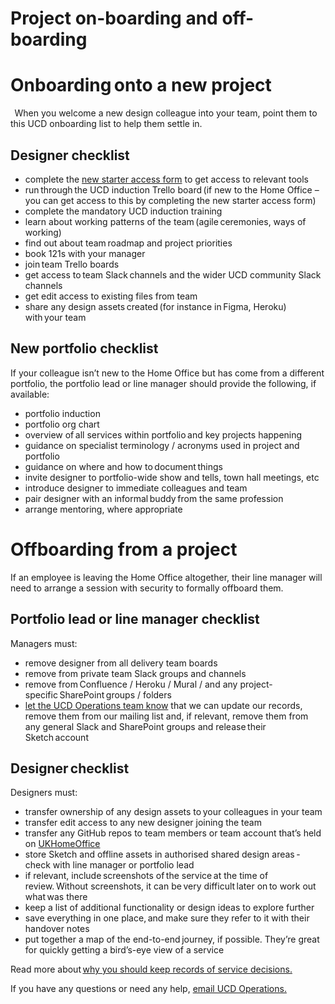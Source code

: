 Project on-boarding and off-boarding
====================================

# Onboarding onto a new project 
  
When you welcome a new design colleague into your team, point them to this UCD onboarding list to help them settle in. 

## Designer checklist 

-	complete the [new starter access form](https://www.homeofficesurveys.homeoffice.gov.uk/s/3OJU4F/) to get access to relevant tools
-	run through the UCD induction Trello board (if new to the Home Office – you can get access to this by completing the new starter access form)
-	complete the mandatory UCD induction training
-	learn about working patterns of the team (agile ceremonies, ways of working)  
-	find out about team roadmap and project priorities   
-	book 121s with your manager
-	join team Trello boards   
-	get access to team Slack channels and the wider UCD community Slack channels  
-	get edit access to existing files from team 
-	share any design assets created (for instance in Figma, Heroku) with your team
  
## New portfolio checklist 

If your colleague isn’t new to the Home Office but has come from a different portfolio, the portfolio lead or line manager should provide the following, if available: 

-	portfolio induction  
-	portfolio org chart   
-	overview of all services within portfolio and key projects happening  
-	guidance on specialist terminology / acronyms used in project and portfolio  
-	guidance on where and how to document things
-	invite designer to portfolio-wide show and tells, town hall meetings, etc  
-	introduce designer to immediate colleagues and team  
-	pair designer with an informal buddy from the same profession  
-	arrange mentoring, where appropriate
  
# Offboarding from a project 
If an employee is leaving the Home Office altogether, their line manager will need to arrange a session with security to formally offboard them.

## Portfolio lead or line manager checklist 

Managers must:  

-	remove designer from all delivery team boards  
-	remove from private team Slack groups and channels  
-	remove from Confluence / Heroku / Mural / and any project-specific SharePoint groups / folders   
-	[let the UCD Operations team know](ucdops@homeoffice.gov.uk) that we can update our records, remove them from our mailing list and, if relevant, remove them from any general Slack and SharePoint groups and release their Sketch account
  
## Designer checklist 

Designers must: 

-	transfer ownership of any design assets to your colleagues in your team 
-	transfer edit access to any new designer joining the team 
-	transfer any GitHub repos to team members or team account that’s held on [UKHomeOffice](https://github.com/UKHomeOffice)
-	store Sketch and offline assets in authorised shared design areas - check with line manager or portfolio lead  
-	if relevant, include screenshots of the service at the time of review. Without screenshots, it can be very difficult later on to work out what was there  
-	keep a list of additional functionality or design ideas to explore further  
-	save everything in one place, and make sure they refer to it with their handover notes  
-	put together a map of the end-to-end journey, if possible. They’re great for quickly getting a bird’s-eye view of a service
  
Read more about [why you should keep records of service decisions.](https://hodigital.blog.gov.uk/2017/10/27/take-note-why-you-should-keep-records-of-service-decisions/)

If you have any questions or need any help, [email UCD Operations.](ucdops@homeoffice.gov.uk)  
